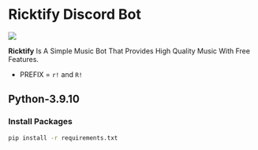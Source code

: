 # Ricktify Discord Bot 

<img src="https://cdn.discordapp.com/attachments/990996729832816780/992390539582382090/RICKTIFY61.png">

**Ricktify** Is A Simple Music Bot That Provides High Quality Music With Free Features.

 - PREFIX = `r!` and `R!`

## Python-3.9.10

### Install Packages

```bash 
pip install -r requirements.txt 
```

   

